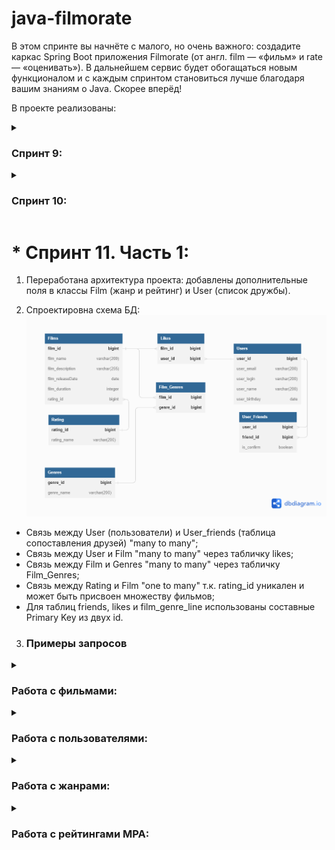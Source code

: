# java-filmorate

В этом спринте вы начнёте с малого, но очень важного: 
создадите каркас Spring Boot приложения Filmorate (от англ. film — «фильм» и rate — «оценивать»). 
В дальнейшем сервис будет обогащаться новым функционалом и с каждым спринтом становиться лучше благодаря вашим знаниям о Java. 
Скорее вперёд!

В проекте реализованы: 

<details>
    <summary><h3> Спринт 9:</h3></summary>
Выполнено проектирование согласно Техническому заданию:
1. Определены модели данных приложения: Film, User;
2. Организовано предварительной хранение данных;
3. Созданы REST-контроллеры: FilmController, UserController;
3. Задана валидация данных;
4. Выполнено логирование данных;
5. Валидация проверяется тестами Unit5.
</details>

<details>
    <summary><h3> Спринт 10:</h3></summary>
1. Переработана архитектура проекта:
* созданы интерфейсы FilmStorage и UserStorage; 
* созданы классы InMemoryFilmStorage и InMemoryUserStorage (@Component); 
* созданы классы UserService и FilmService (@Service);
2. API доведен до соответствия REST;
3. Настроен ExceptionHandler для централизованной обработки ошибок
</details>

# * Спринт 11. Часть 1:
1. Переработана архитектура проекта: добавлены дополнительные поля в классы Film (жанр и рейтинг) и User (список дружбы).
 
2. Спроектировна схема БД:
   ![ER-диаграмма](/images/FILMORATE_DB.png)
* Связь между User (пользователи) и User_friends (таблица сопоставления друзей) "many to many";
* Связь между User и Film  "many to many" через табличку likes;
* Связь между Film и Genres  "many to many" через табличку Film_Genres; 
* Связь между Rating и Film "one to many" т.к. rating_id уникален и может быть присвоен множеству фильмов;
* Для таблиц friends, likes и film_genre_line использованы составные Primary Key из двух id.

3. ### Примеры запросов

<details>
    <summary><h3>Работа с фильмами:</h3></summary>

* Запрос фильма по id:

```SQL
SELECT f.film_name,
       f.film_description,
       f.film_releaseDate,
       f.film_duration,
       r.rating_name,
       g.genre_name
FROM Films f
JOIN Rating r ON f.rating_id = r.rating_id
JOIN Film_Genres fg ON f.film_id = fg.film_id
JOIN Genres g ON fg.genre_id = g.genre_id
WHERE f.film_id = ?
```   

* Запрос всех фильмов:

```SQL
SELECT f.film_name,
       f.film_description,
       f.film_releaseDate,
       f.film_duration,
       r.rating_name,
       g.genre_name
FROM Films f
JOIN Rating r ON f.rating_id = r.rating_id
JOIN Film_Genres fg ON f.film_id = fg.film_id
JOIN Genres g ON fg.genre_id = g.genre_id;
```

* Запрос топ-N фильмов по количеству лайков:
```SQL
SELECT f.film_name,
       COUNT(l.film_id) AS likes_count
FROM Films f
JOIN Likes l ON f.film_id = l.film_id
GROUP BY f.film_name
ORDER BY likes_count DESC
LIMIT N;
```
</details>

<details>
    <summary><h3>Работа с пользователями:</h3></summary>

* Запрос пользователя по id:

```SQL
SELECT *
FROM Users
WHERE user_id = ?;
```   

* Запрос всех пользователей:

```SQL
SELECT *
FROM Users;
``` 

</details>

<details>
    <summary><h3>Работа с жанрами:</h3></summary>

* Запрос жанра по id:

```SQL
SELECT *
FROM Genres
WHERE genre_id = ?;;
``` 

* Запрос всех жанров:

```SQL
SELECT *
FROM Genres;
```   
</details>

<details>
    <summary><h3>Работа с рейтингами MPA:</h3></summary>

* Запрос рейтинга по id:

```SQL
SELECT *
FROM Rating
WHERE rating_id = ?;
``` 

* Запрос всех рейтингов MPA:

```SQL
SELECT *
FROM Rating;
```   
</details>


